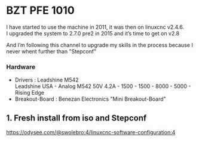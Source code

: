 # BZT PFE 1010
I have started to use the machine in 2011, it was then on linuxcnc v2.4.6.  
I upgraded the system to 2.7.0 pre2 in 2015 and it’s time to get on v2.8

And I’m following this channel to upgrade my skills in the process because I never whent further than "Stepconf"
### Hardware
- Drivers : Leadshine M542  
Leadshine USA - Analog M542 50V 4.2A - 1500 - 1500 - 8000 - 5000 - Rising Edge	
- Breakout-Board : Benezan Electronics "Mini Breakout-Board"  


## 1. Fresh install from iso and Stepconf

https://odysee.com/@swolebro:4/linuxcnc-software-configuration:4

